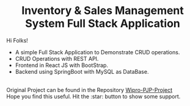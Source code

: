 
<div align = "center">
<h1>Inventory & Sales Management System Full Stack Application</a></h1>
</div>

<div>
<span>Hi Folks!</span>
<ul>
<li className="mt-2">
<span>
A simple Full Stack Application to Demonstrate CRUD operations.
</span>
</li>
<li className="mt-3">
<span>CRUD Operations with REST API.</span>
</li>
<li className="mt-3">
<span>Frontend in React JS with BootStrap.</span>
</li>
<li className="mt-3">
<span>Backend using SpringBoot with MySQL as DataBase.</span>
</li>
</ul>
<br>
<span>Original Project can be found in the Repository <a href="https://github.com/Strange-Quark-007/Wipro-PJP-Project">Wipro-PJP-Project</a></span>
<br>
<span>Hope you find this useful. Hit the :star: button to show some support.</span>
</div>


